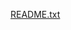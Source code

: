 [README.txt](https://github.com/sayantanichakraborty28/ML-photophysics-of-molecular-probes-/files/14315364/README.txt)
